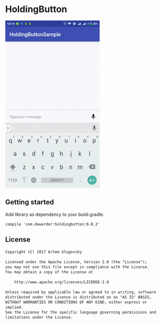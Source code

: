 # HoldingButton

<img src="/_arts/example.gif" width="300" height="533"/>

## Getting started

Add library as dependency to your build.gradle.

```
compile 'com.dewarder:holdingbutton:0.0.2'
```

## License

```
Copyright (C) 2017 Artem Glugovsky

Licensed under the Apache License, Version 2.0 (the "License");
you may not use this file except in compliance with the License.
You may obtain a copy of the License at

    http://www.apache.org/licenses/LICENSE-2.0

Unless required by applicable law or agreed to in writing, software
distributed under the License is distributed on an "AS IS" BASIS,
WITHOUT WARRANTIES OR CONDITIONS OF ANY KIND, either express or implied.
See the License for the specific language governing permissions and
limitations under the License.
```